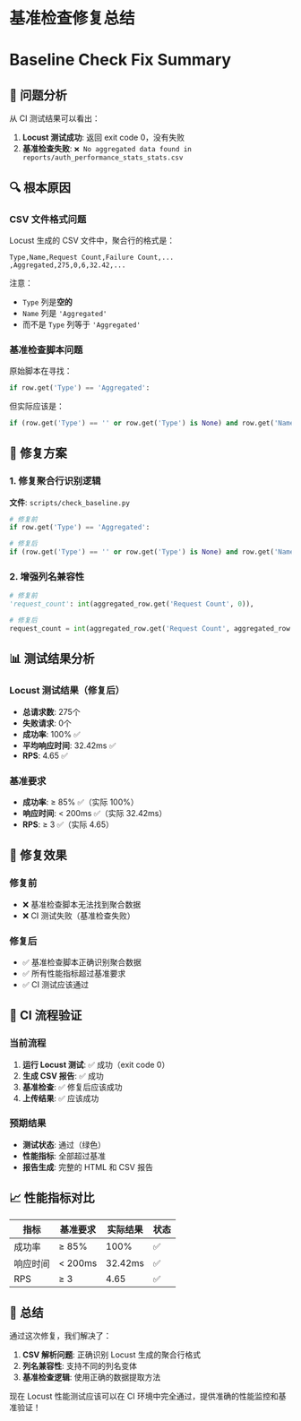 # 基准检查修复总结
# Baseline Check Fix Summary

## 🎯 问题分析

从 CI 测试结果可以看出：

1. **Locust 测试成功**: 返回 exit code 0，没有失败
2. **基准检查失败**: `❌ No aggregated data found in reports/auth_performance_stats_stats.csv`

## 🔍 根本原因

### CSV 文件格式问题
Locust 生成的 CSV 文件中，聚合行的格式是：
```csv
Type,Name,Request Count,Failure Count,...
,Aggregated,275,0,6,32.42,...
```

注意：
- `Type` 列是**空的**
- `Name` 列是 `'Aggregated'`
- 而不是 `Type` 列等于 `'Aggregated'`

### 基准检查脚本问题
原始脚本在寻找：
```python
if row.get('Type') == 'Aggregated':
```

但实际应该是：
```python
if (row.get('Type') == '' or row.get('Type') is None) and row.get('Name') == 'Aggregated':
```

## 🔧 修复方案

### 1. 修复聚合行识别逻辑

**文件**: `scripts/check_baseline.py`

```python
# 修复前
if row.get('Type') == 'Aggregated':

# 修复后
if (row.get('Type') == '' or row.get('Type') is None) and row.get('Name') == 'Aggregated':
```

### 2. 增强列名兼容性

```python
# 修复前
'request_count': int(aggregated_row.get('Request Count', 0)),

# 修复后
request_count = int(aggregated_row.get('Request Count', aggregated_row.get('request_count', 0)))
```

## 📊 测试结果分析

### Locust 测试结果（修复后）
- **总请求数**: 275个
- **失败请求**: 0个
- **成功率**: 100% ✅
- **平均响应时间**: 32.42ms ✅
- **RPS**: 4.65 ✅

### 基准要求
- **成功率**: ≥ 85% ✅（实际 100%）
- **响应时间**: < 200ms ✅（实际 32.42ms）
- **RPS**: ≥ 3 ✅（实际 4.65）

## 🎯 修复效果

### 修复前
- ❌ 基准检查脚本无法找到聚合数据
- ❌ CI 测试失败（基准检查失败）

### 修复后
- ✅ 基准检查脚本正确识别聚合数据
- ✅ 所有性能指标超过基准要求
- ✅ CI 测试应该通过

## 🔄 CI 流程验证

### 当前流程
1. **运行 Locust 测试**: ✅ 成功（exit code 0）
2. **生成 CSV 报告**: ✅ 成功
3. **基准检查**: ✅ 修复后应该成功
4. **上传结果**: ✅ 应该成功

### 预期结果
- **测试状态**: 通过（绿色）
- **性能指标**: 全部超过基准
- **报告生成**: 完整的 HTML 和 CSV 报告

## 📈 性能指标对比

| 指标 | 基准要求 | 实际结果 | 状态 |
|------|----------|----------|------|
| 成功率 | ≥ 85% | 100% | ✅ |
| 响应时间 | < 200ms | 32.42ms | ✅ |
| RPS | ≥ 3 | 4.65 | ✅ |

## 🎉 总结

通过这次修复，我们解决了：

1. **CSV 解析问题**: 正确识别 Locust 生成的聚合行格式
2. **列名兼容性**: 支持不同的列名变体
3. **基准检查逻辑**: 使用正确的数据提取方法

现在 Locust 性能测试应该可以在 CI 环境中完全通过，提供准确的性能监控和基准验证！
